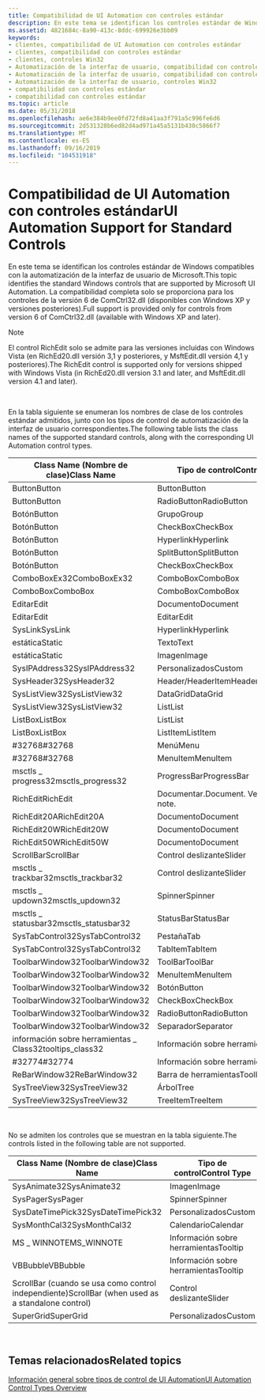 ```yaml
---
title: Compatibilidad de UI Automation con controles estándar
description: En este tema se identifican los controles estándar de Windows compatibles con la automatización de la interfaz de usuario de Microsoft. La compatibilidad completa solo se proporciona para los controles de la versión 6 de ComCtrl32.dll (disponibles con Windows XP y versiones posteriores).
ms.assetid: 4821684c-8a90-413c-8ddc-699926e3bb09
keywords:
- clientes, compatibilidad de UI Automation con controles estándar
- clientes, compatibilidad con controles estándar
- clientes, controles Win32
- Automatización de la interfaz de usuario, compatibilidad con controles estándar
- Automatización de la interfaz de usuario, compatibilidad con controles estándar
- Automatización de la interfaz de usuario, controles Win32
- compatibilidad con controles estándar
- compatibilidad con controles estándar
ms.topic: article
ms.date: 05/31/2018
ms.openlocfilehash: ae6e384b9ee0fd72fd8a41aa3f791a5c996fe6d6
ms.sourcegitcommit: 2d531328b6ed82d4ad971a45a5131b430c5866f7
ms.translationtype: MT
ms.contentlocale: es-ES
ms.lasthandoff: 09/16/2019
ms.locfileid: "104531918"
---
```

# <a name="ui-automation-support-for-standard-controls"></a><span data-ttu-id="28195-112">Compatibilidad de UI Automation con controles estándar</span><span class="sxs-lookup"><span data-stu-id="28195-112">UI Automation Support for Standard Controls</span></span>

<span data-ttu-id="28195-113">En este tema se identifican los controles estándar de Windows compatibles con la automatización de la interfaz de usuario de Microsoft.</span><span class="sxs-lookup"><span data-stu-id="28195-113">This topic identifies the standard Windows controls that are supported by Microsoft UI Automation.</span></span> <span data-ttu-id="28195-114">La compatibilidad completa solo se proporciona para los controles de la versión 6 de ComCtrl32.dll (disponibles con Windows XP y versiones posteriores).</span><span class="sxs-lookup"><span data-stu-id="28195-114">Full support is provided only for controls from version 6 of ComCtrl32.dll (available with Windows XP and later).</span></span>

> [!Note]  
> <span data-ttu-id="28195-115">El control RichEdit solo se admite para las versiones incluidas con Windows Vista (en RichEd20.dll versión 3,1 y posteriores, y MsftEdit.dll versión 4,1 y posteriores).</span><span class="sxs-lookup"><span data-stu-id="28195-115">The RichEdit control is supported only for versions shipped with Windows Vista (in RichEd20.dll version 3.1 and later, and MsftEdit.dll version 4.1 and later).</span></span>

 

<span data-ttu-id="28195-116">En la tabla siguiente se enumeran los nombres de clase de los controles estándar admitidos, junto con los tipos de control de automatización de la interfaz de usuario correspondientes.</span><span class="sxs-lookup"><span data-stu-id="28195-116">The following table lists the class names of the supported standard controls, along with the corresponding UI Automation control types.</span></span>



| <span data-ttu-id="28195-117">Class Name (Nombre de clase)</span><span class="sxs-lookup"><span data-stu-id="28195-117">Class Name</span></span>          | <span data-ttu-id="28195-118">Tipo de control</span><span class="sxs-lookup"><span data-stu-id="28195-118">Control Type</span></span>        |
|---------------------|---------------------|
| <span data-ttu-id="28195-119">Button</span><span class="sxs-lookup"><span data-stu-id="28195-119">Button</span></span>              | <span data-ttu-id="28195-120">Button</span><span class="sxs-lookup"><span data-stu-id="28195-120">Button</span></span>              |
| <span data-ttu-id="28195-121">Button</span><span class="sxs-lookup"><span data-stu-id="28195-121">Button</span></span>              | <span data-ttu-id="28195-122">RadioButton</span><span class="sxs-lookup"><span data-stu-id="28195-122">RadioButton</span></span>         |
| <span data-ttu-id="28195-123">Botón</span><span class="sxs-lookup"><span data-stu-id="28195-123">Button</span></span>              | <span data-ttu-id="28195-124">Grupo</span><span class="sxs-lookup"><span data-stu-id="28195-124">Group</span></span>               |
| <span data-ttu-id="28195-125">Botón</span><span class="sxs-lookup"><span data-stu-id="28195-125">Button</span></span>              | <span data-ttu-id="28195-126">CheckBox</span><span class="sxs-lookup"><span data-stu-id="28195-126">CheckBox</span></span>            |
| <span data-ttu-id="28195-127">Botón</span><span class="sxs-lookup"><span data-stu-id="28195-127">Button</span></span>              | <span data-ttu-id="28195-128">Hyperlink</span><span class="sxs-lookup"><span data-stu-id="28195-128">Hyperlink</span></span>           |
| <span data-ttu-id="28195-129">Botón</span><span class="sxs-lookup"><span data-stu-id="28195-129">Button</span></span>              | <span data-ttu-id="28195-130">SplitButton</span><span class="sxs-lookup"><span data-stu-id="28195-130">SplitButton</span></span>         |
| <span data-ttu-id="28195-131">Botón</span><span class="sxs-lookup"><span data-stu-id="28195-131">Button</span></span>              | <span data-ttu-id="28195-132">CheckBox</span><span class="sxs-lookup"><span data-stu-id="28195-132">CheckBox</span></span>            |
| <span data-ttu-id="28195-133">ComboBoxEx32</span><span class="sxs-lookup"><span data-stu-id="28195-133">ComboBoxEx32</span></span>        | <span data-ttu-id="28195-134">ComboBox</span><span class="sxs-lookup"><span data-stu-id="28195-134">ComboBox</span></span>            |
| <span data-ttu-id="28195-135">ComboBox</span><span class="sxs-lookup"><span data-stu-id="28195-135">ComboBox</span></span>            | <span data-ttu-id="28195-136">ComboBox</span><span class="sxs-lookup"><span data-stu-id="28195-136">ComboBox</span></span>            |
| <span data-ttu-id="28195-137">Editar</span><span class="sxs-lookup"><span data-stu-id="28195-137">Edit</span></span>                | <span data-ttu-id="28195-138">Documento</span><span class="sxs-lookup"><span data-stu-id="28195-138">Document</span></span>            |
| <span data-ttu-id="28195-139">Editar</span><span class="sxs-lookup"><span data-stu-id="28195-139">Edit</span></span>                | <span data-ttu-id="28195-140">Editar</span><span class="sxs-lookup"><span data-stu-id="28195-140">Edit</span></span>                |
| <span data-ttu-id="28195-141">SysLink</span><span class="sxs-lookup"><span data-stu-id="28195-141">SysLink</span></span>             | <span data-ttu-id="28195-142">Hyperlink</span><span class="sxs-lookup"><span data-stu-id="28195-142">Hyperlink</span></span>           |
| <span data-ttu-id="28195-143">estática</span><span class="sxs-lookup"><span data-stu-id="28195-143">Static</span></span>              | <span data-ttu-id="28195-144">Texto</span><span class="sxs-lookup"><span data-stu-id="28195-144">Text</span></span>                |
| <span data-ttu-id="28195-145">estática</span><span class="sxs-lookup"><span data-stu-id="28195-145">Static</span></span>              | <span data-ttu-id="28195-146">Imagen</span><span class="sxs-lookup"><span data-stu-id="28195-146">Image</span></span>               |
| <span data-ttu-id="28195-147">SysIPAddress32</span><span class="sxs-lookup"><span data-stu-id="28195-147">SysIPAddress32</span></span>      | <span data-ttu-id="28195-148">Personalizados</span><span class="sxs-lookup"><span data-stu-id="28195-148">Custom</span></span>              |
| <span data-ttu-id="28195-149">SysHeader32</span><span class="sxs-lookup"><span data-stu-id="28195-149">SysHeader32</span></span>         | <span data-ttu-id="28195-150">Header/HeaderItem</span><span class="sxs-lookup"><span data-stu-id="28195-150">Header/HeaderItem</span></span>   |
| <span data-ttu-id="28195-151">SysListView32</span><span class="sxs-lookup"><span data-stu-id="28195-151">SysListView32</span></span>       | <span data-ttu-id="28195-152">DataGrid</span><span class="sxs-lookup"><span data-stu-id="28195-152">DataGrid</span></span>            |
| <span data-ttu-id="28195-153">SysListView32</span><span class="sxs-lookup"><span data-stu-id="28195-153">SysListView32</span></span>       | <span data-ttu-id="28195-154">List</span><span class="sxs-lookup"><span data-stu-id="28195-154">List</span></span>                |
| <span data-ttu-id="28195-155">ListBox</span><span class="sxs-lookup"><span data-stu-id="28195-155">ListBox</span></span>             | <span data-ttu-id="28195-156">List</span><span class="sxs-lookup"><span data-stu-id="28195-156">List</span></span>                |
| <span data-ttu-id="28195-157">ListBox</span><span class="sxs-lookup"><span data-stu-id="28195-157">ListBox</span></span>             | <span data-ttu-id="28195-158">ListItem</span><span class="sxs-lookup"><span data-stu-id="28195-158">ListItem</span></span>            |
| <span data-ttu-id="28195-159">\#32768</span><span class="sxs-lookup"><span data-stu-id="28195-159">\#32768</span></span>             | <span data-ttu-id="28195-160">Menú</span><span class="sxs-lookup"><span data-stu-id="28195-160">Menu</span></span>                |
| <span data-ttu-id="28195-161">\#32768</span><span class="sxs-lookup"><span data-stu-id="28195-161">\#32768</span></span>             | <span data-ttu-id="28195-162">MenuItem</span><span class="sxs-lookup"><span data-stu-id="28195-162">MenuItem</span></span>            |
| <span data-ttu-id="28195-163">msctls \_ progress32</span><span class="sxs-lookup"><span data-stu-id="28195-163">msctls\_progress32</span></span>  | <span data-ttu-id="28195-164">ProgressBar</span><span class="sxs-lookup"><span data-stu-id="28195-164">ProgressBar</span></span>         |
| <span data-ttu-id="28195-165">RichEdit</span><span class="sxs-lookup"><span data-stu-id="28195-165">RichEdit</span></span>            | <span data-ttu-id="28195-166">Documentar.</span><span class="sxs-lookup"><span data-stu-id="28195-166">Document.</span></span> <span data-ttu-id="28195-167">Ver nota.</span><span class="sxs-lookup"><span data-stu-id="28195-167">See note.</span></span> |
| <span data-ttu-id="28195-168">RichEdit20A</span><span class="sxs-lookup"><span data-stu-id="28195-168">RichEdit20A</span></span>         | <span data-ttu-id="28195-169">Documento</span><span class="sxs-lookup"><span data-stu-id="28195-169">Document</span></span>            |
| <span data-ttu-id="28195-170">RichEdit20W</span><span class="sxs-lookup"><span data-stu-id="28195-170">RichEdit20W</span></span>         | <span data-ttu-id="28195-171">Documento</span><span class="sxs-lookup"><span data-stu-id="28195-171">Document</span></span>            |
| <span data-ttu-id="28195-172">RichEdit50W</span><span class="sxs-lookup"><span data-stu-id="28195-172">RichEdit50W</span></span>         | <span data-ttu-id="28195-173">Documento</span><span class="sxs-lookup"><span data-stu-id="28195-173">Document</span></span>            |
| <span data-ttu-id="28195-174">ScrollBar</span><span class="sxs-lookup"><span data-stu-id="28195-174">ScrollBar</span></span>           | <span data-ttu-id="28195-175">Control deslizante</span><span class="sxs-lookup"><span data-stu-id="28195-175">Slider</span></span>              |
| <span data-ttu-id="28195-176">msctls \_ trackbar32</span><span class="sxs-lookup"><span data-stu-id="28195-176">msctls\_trackbar32</span></span>  | <span data-ttu-id="28195-177">Control deslizante</span><span class="sxs-lookup"><span data-stu-id="28195-177">Slider</span></span>              |
| <span data-ttu-id="28195-178">msctls \_ updown32</span><span class="sxs-lookup"><span data-stu-id="28195-178">msctls\_updown32</span></span>    | <span data-ttu-id="28195-179">Spinner</span><span class="sxs-lookup"><span data-stu-id="28195-179">Spinner</span></span>             |
| <span data-ttu-id="28195-180">msctls \_ statusbar32</span><span class="sxs-lookup"><span data-stu-id="28195-180">msctls\_statusbar32</span></span> | <span data-ttu-id="28195-181">StatusBar</span><span class="sxs-lookup"><span data-stu-id="28195-181">StatusBar</span></span>           |
| <span data-ttu-id="28195-182">SysTabControl32</span><span class="sxs-lookup"><span data-stu-id="28195-182">SysTabControl32</span></span>     | <span data-ttu-id="28195-183">Pestaña</span><span class="sxs-lookup"><span data-stu-id="28195-183">Tab</span></span>                 |
| <span data-ttu-id="28195-184">SysTabControl32</span><span class="sxs-lookup"><span data-stu-id="28195-184">SysTabControl32</span></span>     | <span data-ttu-id="28195-185">TabItem</span><span class="sxs-lookup"><span data-stu-id="28195-185">TabItem</span></span>             |
| <span data-ttu-id="28195-186">ToolbarWindow32</span><span class="sxs-lookup"><span data-stu-id="28195-186">ToolbarWindow32</span></span>     | <span data-ttu-id="28195-187">ToolBar</span><span class="sxs-lookup"><span data-stu-id="28195-187">ToolBar</span></span>             |
| <span data-ttu-id="28195-188">ToolbarWindow32</span><span class="sxs-lookup"><span data-stu-id="28195-188">ToolbarWindow32</span></span>     | <span data-ttu-id="28195-189">MenuItem</span><span class="sxs-lookup"><span data-stu-id="28195-189">MenuItem</span></span>            |
| <span data-ttu-id="28195-190">ToolbarWindow32</span><span class="sxs-lookup"><span data-stu-id="28195-190">ToolbarWindow32</span></span>     | <span data-ttu-id="28195-191">Botón</span><span class="sxs-lookup"><span data-stu-id="28195-191">Button</span></span>              |
| <span data-ttu-id="28195-192">ToolbarWindow32</span><span class="sxs-lookup"><span data-stu-id="28195-192">ToolbarWindow32</span></span>     | <span data-ttu-id="28195-193">CheckBox</span><span class="sxs-lookup"><span data-stu-id="28195-193">CheckBox</span></span>            |
| <span data-ttu-id="28195-194">ToolbarWindow32</span><span class="sxs-lookup"><span data-stu-id="28195-194">ToolbarWindow32</span></span>     | <span data-ttu-id="28195-195">RadioButton</span><span class="sxs-lookup"><span data-stu-id="28195-195">RadioButton</span></span>         |
| <span data-ttu-id="28195-196">ToolbarWindow32</span><span class="sxs-lookup"><span data-stu-id="28195-196">ToolbarWindow32</span></span>     | <span data-ttu-id="28195-197">Separador</span><span class="sxs-lookup"><span data-stu-id="28195-197">Separator</span></span>           |
| <span data-ttu-id="28195-198">información sobre herramientas \_ Class32</span><span class="sxs-lookup"><span data-stu-id="28195-198">tooltips\_class32</span></span>   | <span data-ttu-id="28195-199">Información sobre herramientas</span><span class="sxs-lookup"><span data-stu-id="28195-199">ToolTip</span></span>             |
| <span data-ttu-id="28195-200">\#32774</span><span class="sxs-lookup"><span data-stu-id="28195-200">\#32774</span></span>             | <span data-ttu-id="28195-201">Información sobre herramientas</span><span class="sxs-lookup"><span data-stu-id="28195-201">ToolTip</span></span>             |
| <span data-ttu-id="28195-202">ReBarWindow32</span><span class="sxs-lookup"><span data-stu-id="28195-202">ReBarWindow32</span></span>       | <span data-ttu-id="28195-203">Barra de herramientas</span><span class="sxs-lookup"><span data-stu-id="28195-203">Toolbar</span></span>             |
| <span data-ttu-id="28195-204">SysTreeView32</span><span class="sxs-lookup"><span data-stu-id="28195-204">SysTreeView32</span></span>       | <span data-ttu-id="28195-205">Árbol</span><span class="sxs-lookup"><span data-stu-id="28195-205">Tree</span></span>                |
| <span data-ttu-id="28195-206">SysTreeView32</span><span class="sxs-lookup"><span data-stu-id="28195-206">SysTreeView32</span></span>       | <span data-ttu-id="28195-207">TreeItem</span><span class="sxs-lookup"><span data-stu-id="28195-207">TreeItem</span></span>            |



 

<span data-ttu-id="28195-208">No se admiten los controles que se muestran en la tabla siguiente.</span><span class="sxs-lookup"><span data-stu-id="28195-208">The controls listed in the following table are not supported.</span></span>



| <span data-ttu-id="28195-209">Class Name (Nombre de clase)</span><span class="sxs-lookup"><span data-stu-id="28195-209">Class Name</span></span>                                    | <span data-ttu-id="28195-210">Tipo de control</span><span class="sxs-lookup"><span data-stu-id="28195-210">Control Type</span></span> |
|-----------------------------------------------|--------------|
| <span data-ttu-id="28195-211">SysAnimate32</span><span class="sxs-lookup"><span data-stu-id="28195-211">SysAnimate32</span></span>                                  | <span data-ttu-id="28195-212">Imagen</span><span class="sxs-lookup"><span data-stu-id="28195-212">Image</span></span>        |
| <span data-ttu-id="28195-213">SysPager</span><span class="sxs-lookup"><span data-stu-id="28195-213">SysPager</span></span>                                      | <span data-ttu-id="28195-214">Spinner</span><span class="sxs-lookup"><span data-stu-id="28195-214">Spinner</span></span>      |
| <span data-ttu-id="28195-215">SysDateTimePick32</span><span class="sxs-lookup"><span data-stu-id="28195-215">SysDateTimePick32</span></span>                             | <span data-ttu-id="28195-216">Personalizados</span><span class="sxs-lookup"><span data-stu-id="28195-216">Custom</span></span>       |
| <span data-ttu-id="28195-217">SysMonthCal32</span><span class="sxs-lookup"><span data-stu-id="28195-217">SysMonthCal32</span></span>                                 | <span data-ttu-id="28195-218">Calendario</span><span class="sxs-lookup"><span data-stu-id="28195-218">Calendar</span></span>     |
| <span data-ttu-id="28195-219">MS \_ WINNOTE</span><span class="sxs-lookup"><span data-stu-id="28195-219">MS\_WINNOTE</span></span>                                   | <span data-ttu-id="28195-220">Información sobre herramientas</span><span class="sxs-lookup"><span data-stu-id="28195-220">Tooltip</span></span>      |
| <span data-ttu-id="28195-221">VBBubble</span><span class="sxs-lookup"><span data-stu-id="28195-221">VBBubble</span></span>                                      | <span data-ttu-id="28195-222">Información sobre herramientas</span><span class="sxs-lookup"><span data-stu-id="28195-222">Tooltip</span></span>      |
| <span data-ttu-id="28195-223">ScrollBar (cuando se usa como control independiente)</span><span class="sxs-lookup"><span data-stu-id="28195-223">ScrollBar (when used as a standalone control)</span></span> | <span data-ttu-id="28195-224">Control deslizante</span><span class="sxs-lookup"><span data-stu-id="28195-224">Slider</span></span>       |
| <span data-ttu-id="28195-225">SuperGrid</span><span class="sxs-lookup"><span data-stu-id="28195-225">SuperGrid</span></span>                                     | <span data-ttu-id="28195-226">Personalizados</span><span class="sxs-lookup"><span data-stu-id="28195-226">Custom</span></span>       |



 

## <a name="related-topics"></a><span data-ttu-id="28195-227">Temas relacionados</span><span class="sxs-lookup"><span data-stu-id="28195-227">Related topics</span></span>

<dl> <dt>

[<span data-ttu-id="28195-228">Información general sobre tipos de control de UI Automation</span><span class="sxs-lookup"><span data-stu-id="28195-228">UI Automation Control Types Overview</span></span>](uiauto-controltypesoverview.md)
</dt> </dl>

 

 




